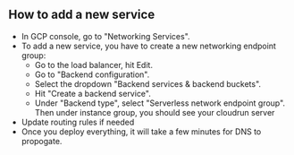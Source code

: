 ## How to add a new service

- In GCP console, go to "Networking Services". 
- To add a new service, you have to create a new networking endpoint group:
  - Go to the load balancer, hit Edit. 
  - Go to "Backend configuration". 
  - Select the dropdown "Backend services & backend buckets".
  - Hit "Create a backend service". 
  - Under "Backend type", select "Serverless network endpoint group". Then under instance group, you should see your cloudrun server
- Update routing rules if needed
- Once you deploy everything, it will take a few minutes for DNS to propogate. 